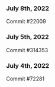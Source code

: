 ### July 8th, 2022

Commit #22009

### July 5th, 2022

Commit #314353


### July 4th, 2022

Commit #72281

